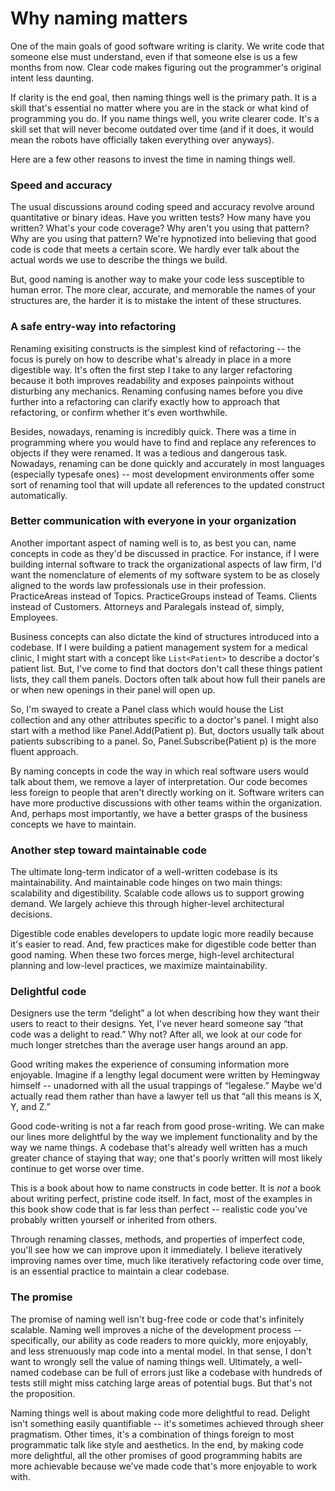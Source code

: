 # Why naming matters

One of the main goals of good software writing is clarity. We write code that someone else must understand, even if that someone else is us a few months from now. Clear code makes figuring out the programmer's original intent less daunting.

If clarity is the end goal, then naming things well is the primary path. It is a skill that's essential no matter where you are in the stack or what kind of programming you do. If you name things well, you write clearer code. It's a skill set that will never become outdated over time (and if it does, it would mean the robots have officially taken everything over anyways).

Here are a few other reasons to invest the time in naming things well.

### Speed and accuracy

The usual discussions around coding speed and accuracy revolve around quantitative or binary ideas. Have you written tests? How many have you written? What's your code coverage? Why aren't you using that pattern? Why are you using that pattern? We're hypnotized into believing that good code is code that meets a certain score.  We hardly ever talk about the actual words we use to describe the things we build.

But, good naming is another way to make your code less susceptible to human error. The more clear, accurate, and memorable the names of your structures are, the harder it is to mistake the intent of these structures.

### A safe entry-way into refactoring

Renaming exisiting constructs is the simplest kind of refactoring -- the focus is purely on how to describe what's already in place in a more digestible way. It's often the first step I take to any larger refactoring because it both improves readability and exposes painpoints without disturbing any mechanics. Renaming confusing names before you dive further into a refactoring can clarify exactly how to approach that refactoring, or confirm whether it's even worthwhile.

Besides, nowadays, renaming is incredibly quick. There was a time in programming where you would have to find and replace any references to objects if they were renamed. It was a tedious and dangerous task. Nowadays, renaming can be done quickly and accurately in most languages (especially typesafe ones) -- most development environments offer some sort of renaming tool that will update all references to the updated construct automatically. 

### Better communication with everyone in your organization

Another important aspect of naming well is to, as best you can, name concepts in code as they'd be discussed in practice. For instance, if I were building internal software to track the organizational aspects of law firm, I'd want the nomenclature of elements of my software system to be as closely aligned to the words law professionals use in their profession. PracticeAreas instead of Topics. PracticeGroups instead of Teams. Clients instead of Customers. Attorneys and Paralegals instead of, simply, Employees.

Business concepts can also dictate the kind of structures introduced into a codebase. If I were building a patient management system for a medical clinic, I might start with a concept like `List<Patient>` to describe a doctor's patient list. But, I've come to find that doctors don't call these things patient lists, they call them panels. Doctors often talk about how full their panels are or when new openings in their panel will open up.

So, I'm swayed to create a Panel class which would house the List<Patient> collection and any other attributes specific to a doctor's panel. I might also start with a method like Panel.Add(Patient p). But, doctors usually talk about patients subscribing to a panel. So, Panel.Subscribe(Patient p) is the more fluent approach.

By naming concepts in code the way in which real software users would talk about them, we remove a layer of interpretation.  Our code becomes less foreign to people that aren't directly working on it. Software writers can have more productive discussions with other teams within the organization. And, perhaps most importantly, we have a better grasps of the business concepts we have to maintain.

### Another step toward maintainable code

The ultimate long-term indicator of a well-written codebase is its maintainability. And maintainable code hinges on two main things: scalability and digestibility. Scalable code allows us to support growing demand. We largely achieve this through higher-level architectural decisions. 

Digestible code enables developers to update logic more readily because it's easier to read. And, few practices make for digestible code better than good naming. When these two forces merge, high-level architectural planning and low-level practices, we maximize maintainability.

### Delightful code

Designers use the term “delight” a lot when describing how they want their users to react to their designs. Yet, I've never heard someone say “that code was a delight to read.” Why not? After all, we look at our code for much longer stretches than the average user hangs around an app.

Good writing makes the experience of consuming information more enjoyable. Imagine if a lengthy legal document were written by Hemingway himself -- unadorned with all the usual trappings of “legalese.” Maybe we'd actually read them rather than have a lawyer tell us that “all this means is X, Y, and Z.”

Good code-writing is not a far reach from good prose-writing. We can make our lines more delightful by the way we implement functionality and by the way we name things. A codebase that's already well written has a much greater chance of staying that way; one that's poorly written will most likely continue to get worse over time.

This is a book about how to name constructs in code better. It is _not_ a book about writing perfect, pristine code itself. In fact, most of the examples in this book show code that is far less than perfect -- realistic code you've probably written yourself or inherited from others. 

Through renaming classes, methods, and properties of imperfect code, you'll see how we can improve upon it immediately. I believe iteratively improving names over time, much like iteratively refactoring code over time, is an essential practice to maintain a clear codebase.

### The promise

The promise of naming well isn't bug-free code or code that's infinitely scalable. Naming well improves a niche of the development process -- specifically, our ability as code readers to more quickly, more enjoyably, and less strenuously map code into a mental model. In that sense, I don't want to wrongly sell the value of naming things well. Ultimately, a well-named codebase can be full of errors just like a codebase with hundreds of tests still might miss catching large areas of potential bugs. But that's not the proposition.

Naming things well is about making code more delightful to read. Delight isn't something easily quantifiable -- it's sometimes achieved through sheer pragmatism. Other times, it's a combination of things foreign to most programmatic talk like style and aesthetics. In the end, by making code more delightful, all the other promises of good programming habits are more achievable because we've made code that's more enjoyable to work with.


